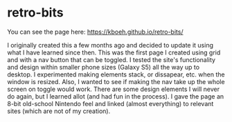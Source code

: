 # retro-bits

You can see the page here: https://kboeh.github.io/retro-bits/

I originally created this a few months ago and decided to update it using what I have learned since then.
This was the first page I created using grid and with a nav button that can be toggled.
I tested the site's functionality and design within smaller phone sizes (Galaxy S5) all the way up to desktop.
I experimented making elements stack, or dissapear, etc. when the window is resized.
Also, I wanted to see if making the nav take up the whole screen on toggle would work.
There are some design elements I will never do again, but I learned allot (and had fun in the process).
I gave the page an 8-bit old-school Nintendo feel and linked (almost everything) to relevant sites (which are not of my creation).
